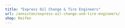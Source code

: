 ```yaml
---
title: "Express Oil Change & Tire Engineers"
url: /anniston/express-oil-change-und-tire-engineers/
shop: Reifen
---
```

